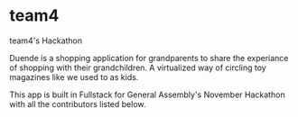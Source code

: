 # team4
team4's Hackathon 

Duende is a shopping application for grandparents to share the experiance of shopping with their grandchildren.
A virtualized way of circling toy magazines like we used to as kids.

This app is built in Fullstack for General Assembly's November Hackathon with all the contributors listed below.
